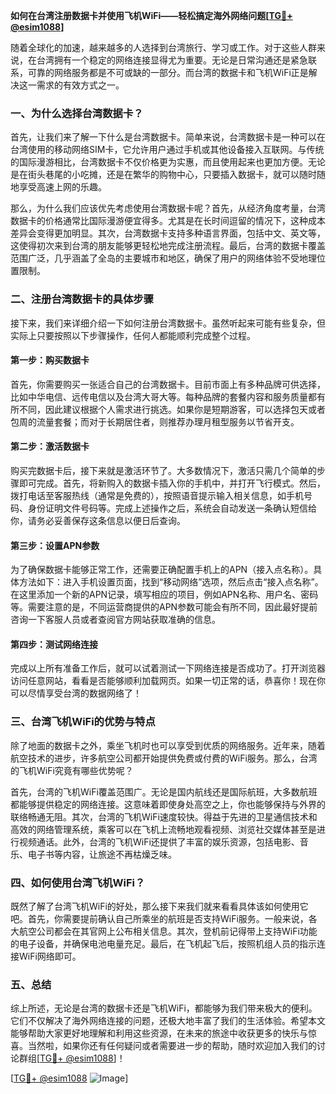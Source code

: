 **如何在台湾注册数据卡并使用飞机WiFi——轻松搞定海外网络问题[[TG💪+ @esim1088](https://t.me/s/esim1088)]**

随着全球化的加速，越来越多的人选择到台湾旅行、学习或工作。对于这些人群来说，在台湾拥有一个稳定的网络连接显得尤为重要。无论是日常沟通还是紧急联系，可靠的网络服务都是不可或缺的一部分。而台湾的数据卡和飞机WiFi正是解决这一需求的有效方式之一。

### 一、为什么选择台湾数据卡？

首先，让我们来了解一下什么是台湾数据卡。简单来说，台湾数据卡是一种可以在台湾使用的移动网络SIM卡，它允许用户通过手机或其他设备接入互联网。与传统的国际漫游相比，台湾数据卡不仅价格更为实惠，而且使用起来也更加方便。无论是在街头巷尾的小吃摊，还是在繁华的购物中心，只要插入数据卡，就可以随时随地享受高速上网的乐趣。

那么，为什么我们应该优先考虑使用台湾数据卡呢？首先，从经济角度考量，台湾数据卡的价格通常比国际漫游便宜得多。尤其是在长时间逗留的情况下，这种成本差异会变得更加明显。其次，台湾数据卡支持多种语言界面，包括中文、英文等，这使得初次来到台湾的朋友能够更轻松地完成注册流程。最后，台湾的数据卡覆盖范围广泛，几乎涵盖了全岛的主要城市和地区，确保了用户的网络体验不受地理位置限制。

### 二、注册台湾数据卡的具体步骤

接下来，我们来详细介绍一下如何注册台湾数据卡。虽然听起来可能有些复杂，但实际上只要按照以下步骤操作，任何人都能顺利完成整个过程。

#### 第一步：购买数据卡

首先，你需要购买一张适合自己的台湾数据卡。目前市面上有多种品牌可供选择，比如中华电信、远传电信以及台湾大哥大等。每种品牌的套餐内容和服务质量都有所不同，因此建议根据个人需求进行挑选。如果你是短期游客，可以选择包天或者包周的流量套餐；而对于长期居住者，则推荐办理月租型服务以节省开支。

#### 第二步：激活数据卡

购买完数据卡后，接下来就是激活环节了。大多数情况下，激活只需几个简单的步骤即可完成。首先，将新购入的数据卡插入你的手机中，并打开飞行模式。然后，拨打电话至客服热线（通常是免费的），按照语音提示输入相关信息，如手机号码、身份证明文件号码等。完成上述操作之后，系统会自动发送一条确认短信给你，请务必妥善保存这条信息以便日后查询。

#### 第三步：设置APN参数

为了确保数据卡能够正常工作，还需要正确配置手机上的APN（接入点名称）。具体方法如下：进入手机设置页面，找到“移动网络”选项，然后点击“接入点名称”。在这里添加一个新的APN记录，填写相应的项目，例如APN名称、用户名、密码等。需要注意的是，不同运营商提供的APN参数可能会有所不同，因此最好提前咨询一下客服人员或者查阅官方网站获取准确的信息。

#### 第四步：测试网络连接

完成以上所有准备工作后，就可以试着测试一下网络连接是否成功了。打开浏览器访问任意网站，看看是否能够顺利加载网页。如果一切正常的话，恭喜你！现在你可以尽情享受台湾的数据网络了！

### 三、台湾飞机WiFi的优势与特点

除了地面的数据卡之外，乘坐飞机时也可以享受到优质的网络服务。近年来，随着航空技术的进步，许多航空公司都开始提供免费或付费的WiFi服务。那么，台湾的飞机WiFi究竟有哪些优势呢？

首先，台湾的飞机WiFi覆盖范围广。无论是国内航线还是国际航班，大多数航班都能够提供稳定的网络连接。这意味着即使身处高空之上，你也能够保持与外界的联络畅通无阻。其次，台湾的飞机WiFi速度较快。得益于先进的卫星通信技术和高效的网络管理系统，乘客可以在飞机上流畅地观看视频、浏览社交媒体甚至是进行视频通话。此外，台湾的飞机WiFi还提供了丰富的娱乐资源，包括电影、音乐、电子书等内容，让旅途不再枯燥乏味。

### 四、如何使用台湾飞机WiFi？

既然了解了台湾飞机WiFi的好处，那么接下来我们就来看看具体该如何使用它吧。首先，你需要提前确认自己所乘坐的航班是否支持WiFi服务。一般来说，各大航空公司都会在其官网上公布相关信息。其次，登机前记得带上支持WiFi功能的电子设备，并确保电池电量充足。最后，在飞机起飞后，按照机组人员的指示连接WiFi网络即可。

### 五、总结

综上所述，无论是台湾的数据卡还是飞机WiFi，都能够为我们带来极大的便利。它们不仅解决了海外网络连接的问题，还极大地丰富了我们的生活体验。希望本文能够帮助大家更好地理解和利用这些资源，在未来的旅途中收获更多的快乐与惊喜。当然啦，如果你还有任何疑问或者需要进一步的帮助，随时欢迎加入我们的讨论群组[[TG💪+ @esim1088](https://t.me/s/esim1088)]！

[[TG💪+ @esim1088](https://t.me/s/esim1088) ![Image](https://i.postimg.cc/4NQfJmqS/Snipaste-2025-05-13-00-14-12.png)]